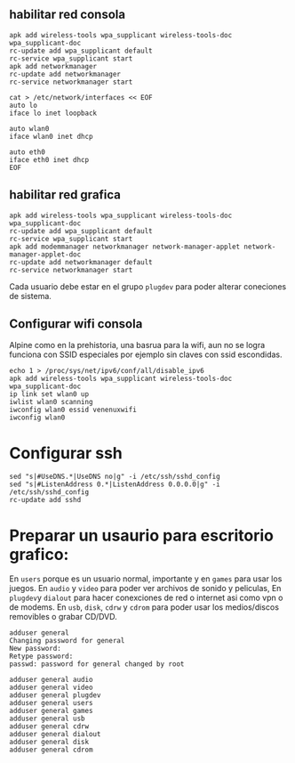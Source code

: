

## habilitar red consola

```
apk add wireless-tools wpa_supplicant wireless-tools-doc wpa_supplicant-doc
rc-update add wpa_supplicant default
rc-service wpa_supplicant start
apk add networkmanager
rc-update add networkmanager
rc-service networkmanager start

cat > /etc/network/interfaces << EOF
auto lo
iface lo inet loopback

auto wlan0
iface wlan0 inet dhcp

auto eth0
iface eth0 inet dhcp
EOF
```

## habilitar red grafica

```
apk add wireless-tools wpa_supplicant wireless-tools-doc wpa_supplicant-doc
rc-update add wpa_supplicant default
rc-service wpa_supplicant start
apk add modemmanager networkmanager network-manager-applet network-manager-applet-doc
rc-update add networkmanager default
rc-service networkmanager start
```

Cada usuario debe estar en el grupo `plugdev` para poder alterar coneciones de sistema.



## Configurar wifi consola

Alpine como en la prehistoria, una basrua para la wifi, aun 
no se logra funciona con SSID especiales por ejemplo sin claves con ssid escondidas.

```
echo 1 > /proc/sys/net/ipv6/conf/all/disable_ipv6
apk add wireless-tools wpa_supplicant wireless-tools-doc wpa_supplicant-doc
ip link set wlan0 up
iwlist wlan0 scanning
iwconfig wlan0 essid venenuxwifi
iwconfig wlan0
```

# Configurar ssh

```
sed "s|#UseDNS.*|UseDNS no|g" -i /etc/ssh/sshd_config
sed "s|#ListenAddress 0.*|ListenAddress 0.0.0.0|g" -i /etc/ssh/sshd_config
rc-update add sshd
```


# Preparar un usaurio para escritorio grafico:

En `users` porque es un usuario normal, importante y en `games` para usar los juegos.
En `audio` y `video` para poder ver archivos de sonido y peliculas, 
En `plugdev`y `dialout` para hacer conexciones de red o internet asi como vpn o de modems.
En `usb`, `disk`, `cdrw` y `cdrom` para poder usar los medios/discos removibles o grabar CD/DVD.


```
adduser general
Changing password for general
New password: 
Retype password: 
passwd: password for general changed by root

adduser general audio
adduser general video
adduser general plugdev
adduser general users
adduser general games
adduser general usb
adduser general cdrw
adduser general dialout
adduser general disk
adduser general cdrom

```

